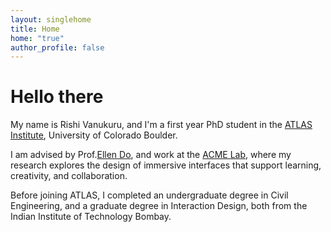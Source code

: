 ```yaml
---
layout: singlehome
title: Home
home: "true"
author_profile: false
---
```


# Hello there

My name is Rishi Vanukuru, and I'm a first year PhD student in the [ATLAS Institute](https://www.colorado.edu/atlas/), University of Colorado Boulder. 

I am advised by Prof.[Ellen Do](https://www.colorado.edu/atlas/ellen-yi-luen-do), and work at the [ACME Lab](https://www.colorado.edu/atlas/acme-lab), where my research explores the design of immersive interfaces that support learning, creativity, and collaboration.

Before joining ATLAS, I completed an undergraduate degree in Civil Engineering, and a graduate degree in Interaction Design, both from the Indian Institute of Technology Bombay.
